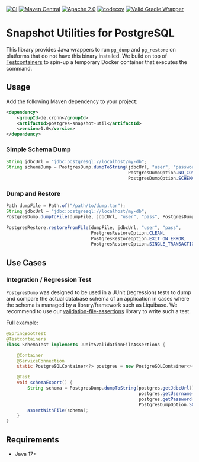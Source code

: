 [![CI](https://github.com/cronn/postgres-snapshot-util/workflows/CI/badge.svg)](https://github.com/cronn/postgres-snapshot-util/actions)
[![Maven Central](https://maven-badges.herokuapp.com/maven-central/de.cronn/postgres-snapshot-util/badge.svg)](http://maven-badges.herokuapp.com/maven-central/de.cronn/postgres-snapshot-util)
[![Apache 2.0](https://img.shields.io/github/license/cronn/postgres-snapshot-util.svg)](http://www.apache.org/licenses/LICENSE-2.0)
[![codecov](https://codecov.io/gh/cronn/postgres-snapshot-util/branch/main/graph/badge.svg?token=KD1WJK5ZFK)](https://codecov.io/gh/cronn/postgres-snapshot-util)
[![Valid Gradle Wrapper](https://github.com/cronn/postgres-snapshot-util/workflows/Validate%20Gradle%20Wrapper/badge.svg)](https://github.com/cronn/postgres-snapshot-util/actions/workflows/gradle-wrapper-validation.yml)

# Snapshot Utilities for PostgreSQL #

This library provides Java wrappers to run `pg_dump` and `pg_restore` on platforms that do not have this binary installed.
We build on top of [Testcontainers](testcontainers) to spin-up a temporary Docker container that executes the command.

## Usage ##

Add the following Maven dependency to your project:

```xml
<dependency>
    <groupId>de.cronn</groupId>
    <artifactId>postgres-snapshot-util</artifactId>
    <version>1.0</version>
</dependency>
```

### Simple Schema Dump

```java
String jdbcUrl = "jdbc:postgresql://localhost/my-db";
String schemaDump = PostgresDump.dumpToString(jdbcUrl, "user", "password",
                                              PostgresDumpOption.NO_COMMENTS,
                                              PostgresDumpOption.SCHEMA_ONLY);
```

### Dump and Restore

```java
Path dumpFile = Path.of("/path/to/dump.tar");
String jdbcUrl = "jdbc:postgresql://localhost/my-db";
PostgresDump.dumpToFile(dumpFile, jdbcUrl, "user", "pass", PostgresDumpFormat.TAR);

PostgresRestore.restoreFromFile(dumpFile, jdbcUrl, "user", "pass",
                                PostgresRestoreOption.CLEAN,
                                PostgresRestoreOption.EXIT_ON_ERROR,
                                PostgresRestoreOption.SINGLE_TRANSACTION);
```

## Use Cases ##

### Integration / Regression Test ###

`PostgresDump` was designed to be used in a JUnit (regression) tests to dump and compare the actual database schema
of an application in cases where the schema is managed by a library/framework such as Liquibase.
We recommend to use our [validation-file-assertions] library to write such a test.

Full example:

```java
@SpringBootTest
@Testcontainers
class SchemaTest implements JUnit5ValidationFileAssertions {

    @Container
    @ServiceConnection
    static PostgreSQLContainer<?> postgres = new PostgreSQLContainer<>("postgres:16.1");

    @Test
    void schemaExport() {
        String schema = PostgresDump.dumpToString(postgres.getJdbcUrl(),
                                                  postgres.getUsername(),
                                                  postgres.getPassword(),
                                                  PostgresDumpOption.SCHEMA_ONLY);
        assertWithFile(schema);
    }
}
```

## Requirements ##

- Java 17+

[testcontainers]: https://testcontainers.com/
[validation-file-assertions]: https://github.com/cronn/validation-file-assertions

